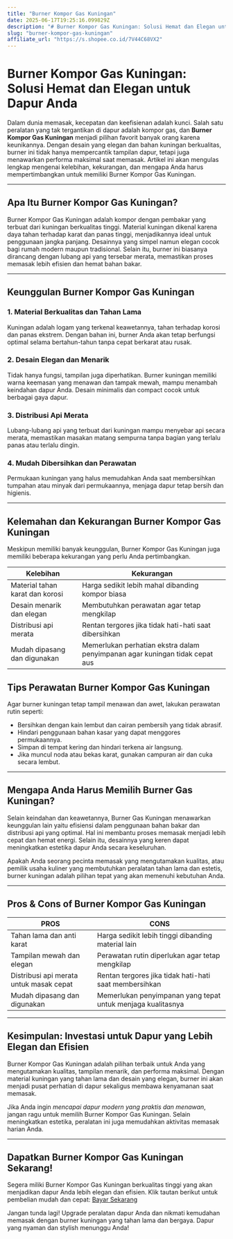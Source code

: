 ```yaml
---
title: "Burner Kompor Gas Kuningan"
date: 2025-06-17T19:25:16.099829Z
description: "# Burner Kompor Gas Kuningan: Solusi Hemat dan Elegan untuk Dapur Anda..."
slug: "burner-kompor-gas-kuningan"
affiliate_url: "https://s.shopee.co.id/7V44C68VX2"
---
```

# Burner Kompor Gas Kuningan: Solusi Hemat dan Elegan untuk Dapur Anda

Dalam dunia memasak, kecepatan dan keefisienan adalah kunci. Salah satu peralatan yang tak tergantikan di dapur adalah kompor gas, dan **Burner Kompor Gas Kuningan** menjadi pilihan favorit banyak orang karena keunikannya. Dengan desain yang elegan dan bahan kuningan berkualitas, burner ini tidak hanya mempercantik tampilan dapur, tetapi juga menawarkan performa maksimal saat memasak. Artikel ini akan mengulas lengkap mengenai kelebihan, kekurangan, dan mengapa Anda harus mempertimbangkan untuk memiliki Burner Kompor Gas Kuningan.

---

## Apa Itu Burner Kompor Gas Kuningan?

Burner Kompor Gas Kuningan adalah kompor dengan pembakar yang terbuat dari kuningan berkualitas tinggi. Material kuningan dikenal karena daya tahan terhadap karat dan panas tinggi, menjadikannya ideal untuk penggunaan jangka panjang. Desainnya yang simpel namun elegan cocok bagi rumah modern maupun tradisional. Selain itu, burner ini biasanya dirancang dengan lubang api yang tersebar merata, memastikan proses memasak lebih efisien dan hemat bahan bakar.

---

## Keunggulan Burner Kompor Gas Kuningan

### 1. Material Berkualitas dan Tahan Lama

Kuningan adalah logam yang terkenal keawetannya, tahan terhadap korosi dan panas ekstrem. Dengan bahan ini, burner Anda akan tetap berfungsi optimal selama bertahun-tahun tanpa cepat berkarat atau rusak.

### 2. Desain Elegan dan Menarik

Tidak hanya fungsi, tampilan juga diperhatikan. Burner kuningan memiliki warna keemasan yang menawan dan tampak mewah, mampu menambah keindahan dapur Anda. Desain minimalis dan compact cocok untuk berbagai gaya dapur.

### 3. Distribusi Api Merata

Lubang-lubang api yang terbuat dari kuningan mampu menyebar api secara merata, memastikan masakan matang sempurna tanpa bagian yang terlalu panas atau terlalu dingin.

### 4. Mudah Dibersihkan dan Perawatan

Permukaan kuningan yang halus memudahkan Anda saat membersihkan tumpahan atau minyak dari permukaannya, menjaga dapur tetap bersih dan higienis.

---

## Kelemahan dan Kekurangan Burner Kompor Gas Kuningan

Meskipun memiliki banyak keunggulan, Burner Kompor Gas Kuningan juga memiliki beberapa kekurangan yang perlu Anda pertimbangkan.

| Kelebihan | Kekurangan |
|---|---|
| Material tahan karat dan korosi | Harga sedikit lebih mahal dibanding kompor biasa |
| Desain menarik dan elegan | Membutuhkan perawatan agar tetap mengkilap |
| Distribusi api merata | Rentan tergores jika tidak hati-hati saat dibersihkan |
| Mudah dipasang dan digunakan | Memerlukan perhatian ekstra dalam penyimpanan agar kuningan tidak cepat aus |

## Tips Perawatan Burner Kompor Gas Kuningan

Agar burner kuningan tetap tampil menawan dan awet, lakukan perawatan rutin seperti:

- Bersihkan dengan kain lembut dan cairan pembersih yang tidak abrasif.
- Hindari penggunaan bahan kasar yang dapat menggores permukaannya.
- Simpan di tempat kering dan hindari terkena air langsung.
- Jika muncul noda atau bekas karat, gunakan campuran air dan cuka secara lembut.

---

## Mengapa Anda Harus Memilih Burner Gas Kuningan?

Selain keindahan dan keawetannya, Burner Gas Kuningan menawarkan keunggulan lain yaitu efisiensi dalam penggunaan bahan bakar dan distribusi api yang optimal. Hal ini membantu proses memasak menjadi lebih cepat dan hemat energi. Selain itu, desainnya yang keren dapat meningkatkan estetika dapur Anda secara keseluruhan.

Apakah Anda seorang pecinta memasak yang mengutamakan kualitas, atau pemilik usaha kuliner yang membutuhkan peralatan tahan lama dan estetis, burner kuningan adalah pilihan tepat yang akan memenuhi kebutuhan Anda.

---

## Pros & Cons of Burner Kompor Gas Kuningan

| PROS | CONS |
|---|---|
| Tahan lama dan anti karat | Harga sedikit lebih tinggi dibanding material lain |
| Tampilan mewah dan elegan | Perawatan rutin diperlukan agar tetap mengkilap |
| Distribusi api merata untuk masak cepat | Rentan tergores jika tidak hati-hati saat membersihkan |
| Mudah dipasang dan digunakan | Memerlukan penyimpanan yang tepat untuk menjaga kualitasnya |

---

## Kesimpulan: Investasi untuk Dapur yang Lebih Elegan dan Efisien

Burner Kompor Gas Kuningan adalah pilihan terbaik untuk Anda yang mengutamakan kualitas, tampilan menarik, dan performa maksimal. Dengan material kuningan yang tahan lama dan desain yang elegan, burner ini akan menjadi pusat perhatian di dapur sekaligus membawa kenyamanan saat memasak.

Jika Anda ingin *mencapai dapur modern yang praktis dan menawan*, jangan ragu untuk memilih Burner Kompor Gas Kuningan. Selain meningkatkan estetika, peralatan ini juga memudahkan aktivitas memasak harian Anda.

---

## Dapatkan Burner Kompor Gas Kuningan Sekarang!

Segera miliki Burner Kompor Gas Kuningan berkualitas tinggi yang akan menjadikan dapur Anda lebih elegan dan efisien. Klik tautan berikut untuk pembelian mudah dan cepat: [Bayar Sekarang](https://s.shopee.co.id/7V44C68VX2)

Jangan tunda lagi! Upgrade peralatan dapur Anda dan nikmati kemudahan memasak dengan burner kuningan yang tahan lama dan bergaya. Dapur yang nyaman dan stylish menunggu Anda!